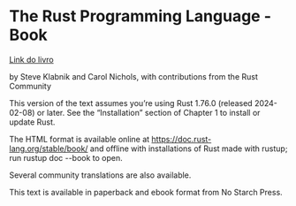 # The Rust Programming Language - Book

[Link do livro](https://doc.rust-lang.org/beta/book/)

by Steve Klabnik and Carol Nichols, with contributions from the Rust Community

This version of the text assumes you’re using Rust 1.76.0 (released 2024-02-08) or later. See the “Installation” section of Chapter 1 to install or update Rust.

The HTML format is available online at https://doc.rust-lang.org/stable/book/ and offline with installations of Rust made with rustup; run rustup doc --book to open.

Several community translations are also available.

This text is available in paperback and ebook format from No Starch Press.
